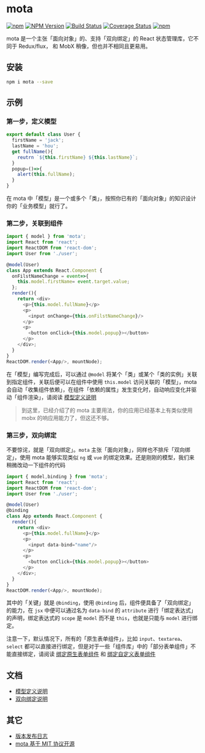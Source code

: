 # mota

[![npm](https://img.shields.io/npm/l/mota.svg)](LICENSE.md)
[![NPM Version](https://img.shields.io/npm/v/mota.svg)](https://www.npmjs.com/package/mota)
[![Build Status](https://www.travis-ci.org/houfeng/mota.svg?branch=master)](https://www.travis-ci.org/houfeng/mota)
[![Coverage Status](https://coveralls.io/repos/github/houfeng/mota/badge.svg?branch=dev)](https://coveralls.io/github/houfeng/mota?branch=dev)
[![npm](https://img.shields.io/npm/dt/mota.svg)](https://www.npmjs.com/package/mota)

mota 是一个主张「面向对象」的、支持「双向绑定」的 React 状态管理库，它不同于 Redux/flux，
和 MobX 稍像，但也并不相同且更易用。

## 安装

```sh
npm i mota --save
```

## 示例

### 第一步，定义模型

```js
export default class User {
  firstName = 'jack';
  lastName = 'hou';
  get fullName(){
    reutrn `${this.firstName} ${this.lastName}`;
  }
  popup=()=>{
    alert(this.fullName);
  }
}
```

在 mota 中「模型」是一个或多个「类」，按照你已有的「面向对象」的知识设计你的「业务模型」就行了。


### 第二步，关联到组件
```js
import { model } from 'mota';
import React from 'react';
import ReactDOM from 'react-dom';
import User from './user';

@model(User)
class App extends React.Component {
  onFilstNameChange = event=>{
    this.model.firstName= event.target.value;
  };
  render(){
    return <div>
      <p>{this.model.fullName}</p>
      <p>
        <input onChange={this.onFilstNameChange}/>
      </p>
      <p>
        <button onClick={this.model.popup}></button>
      </p>
    </div>;
  }
}
ReactDOM.render(<App/>, mountNode);
```

在「模型」编写完成后，可以通过 `@model` 将某个「类」或某个「类的实例」关联到指定组件，关联后便可以在组件中使用 `this.model` 访问关联的「模型」，mota 会自动「收集组件依赖」，在组件「依赖的属性」发生变化时，自动响应变化并驱动「组件渲染」，请阅读 [模型定义说明](./markdowns/model.md)


> 到这里，已经介绍了的 mota 主要用法，你的应用已经基本上有类似使用 mobx 的响应用能力了，但这还不够。


### 第三步，双向绑定

不要惊诧，就是「双向绑定」。`mota` 主张「面向对象」，同样也不排斥「双向绑定」，使用 mota 能够实现类似 `ng` 或 `vue` 的绑定效果。还是刚刚的模型，我们来稍微改动一下组件的代码

```js
import { model,binding } from 'mota';
import React from 'react';
import ReactDOM from 'react-dom';
import User from './user';

@model(User)
@binding
class App extends React.Component {
  render(){
    return <div>
      <p>{this.model.fullName}</p>
      <p>
        <input data-bind="name"/>
      </p>
      <p>
        <button onClick={this.model.popup}></button>
      </p>
    </div>;
  }
}
ReactDOM.render(<App/>, mountNode);
```

其中的「关键」就是 `@binding`，使用 `@binding` 后，组件便具备了「双向绑定」的能力，在 `jsx` 中便可以通过名为 `data-bind` 的 `attribute` 进行「绑定表达式」的声明，绑定表达式的 `scope` 是 `model` 而不是 `this`，也就是只能与 `model` 进行绑定。

注意一下，默认情况下，所有的「原生表单组件」，比如 `input`、`textarea`、`select` 都可以直接进行绑定，但是对于一些「组件库」中的「部分表单组件」不能直接绑定，请阅读 [绑定原生表单组件](./markdowns/binding-builtin.md) 和 [绑定自定义表单组件](./markdowns/binding-custom.md)

## 文档
- [模型定义说明](./markdowns/model.md)
- [双向绑定说明](./markdowns/binding.md)

## 其它
- [版本发布日志](https://github.com/Houfeng/mota/releases)
- [mota 基于 MIT 协议开源](https://tldrlegal.com/license/mit-license)